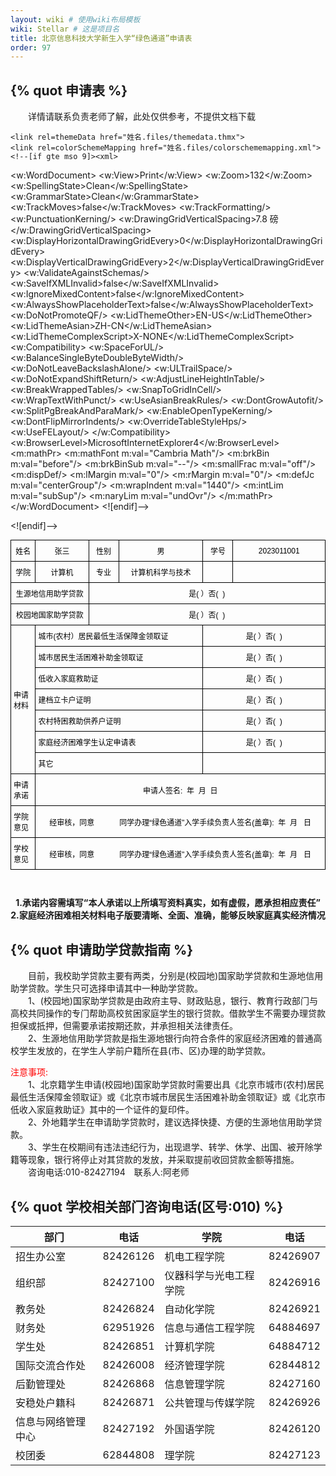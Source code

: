 ```yaml
---
layout: wiki # 使用wiki布局模板
wiki: Stellar # 这是项目名
title: 北京信息科技大学新生入学“绿色通道”申请表
order: 97
---
```


##

## {% quot 申请表 %}

<div class="tag-plugin note">
    <div class="body">
        <p>
&emsp;&emsp;详情请联系负责老师了解，此处仅供参考，不提供文档下载
</p>
    </div>
</div>


<html xmlns:v="urn:schemas-microsoft-com:vml" xmlns:o="urn:schemas-microsoft-com:office:office"
    xmlns:w="urn:schemas-microsoft-com:office:word" xmlns:m="http://schemas.microsoft.com/office/2004/12/omml"
    xmlns="http://www.w3.org/TR/REC-html40">

<head>
    <meta http-equiv=Content-Type content="text/html; charset=gb2312">
    <meta name=ProgId content=Word.Document>
    <meta name=Generator content="Microsoft Word 15">
    <meta name=Originator content="Microsoft Word 15">
    <link rel=File-List href="姓名.files/filelist.xml">

    <link rel=themeData href="姓名.files/themedata.thmx">
    <link rel=colorSchemeMapping href="姓名.files/colorschememapping.xml">
    <!--[if gte mso 9]><xml>
 <w:WordDocument>
  <w:View>Print</w:View>
  <w:Zoom>132</w:Zoom>
  <w:SpellingState>Clean</w:SpellingState>
  <w:GrammarState>Clean</w:GrammarState>
  <w:TrackMoves>false</w:TrackMoves>
  <w:TrackFormatting/>
  <w:PunctuationKerning/>
  <w:DrawingGridVerticalSpacing>7.8 磅</w:DrawingGridVerticalSpacing>
  <w:DisplayHorizontalDrawingGridEvery>0</w:DisplayHorizontalDrawingGridEvery>
  <w:DisplayVerticalDrawingGridEvery>2</w:DisplayVerticalDrawingGridEvery>
  <w:ValidateAgainstSchemas/>
  <w:SaveIfXMLInvalid>false</w:SaveIfXMLInvalid>
  <w:IgnoreMixedContent>false</w:IgnoreMixedContent>
  <w:AlwaysShowPlaceholderText>false</w:AlwaysShowPlaceholderText>
  <w:DoNotPromoteQF/>
  <w:LidThemeOther>EN-US</w:LidThemeOther>
  <w:LidThemeAsian>ZH-CN</w:LidThemeAsian>
  <w:LidThemeComplexScript>X-NONE</w:LidThemeComplexScript>
  <w:Compatibility>
   <w:SpaceForUL/>
   <w:BalanceSingleByteDoubleByteWidth/>
   <w:DoNotLeaveBackslashAlone/>
   <w:ULTrailSpace/>
   <w:DoNotExpandShiftReturn/>
   <w:AdjustLineHeightInTable/>
   <w:BreakWrappedTables/>
   <w:SnapToGridInCell/>
   <w:WrapTextWithPunct/>
   <w:UseAsianBreakRules/>
   <w:DontGrowAutofit/>
   <w:SplitPgBreakAndParaMark/>
   <w:EnableOpenTypeKerning/>
   <w:DontFlipMirrorIndents/>
   <w:OverrideTableStyleHps/>
   <w:UseFELayout/>
  </w:Compatibility>
  <w:BrowserLevel>MicrosoftInternetExplorer4</w:BrowserLevel>
  <m:mathPr>
   <m:mathFont m:val="Cambria Math"/>
   <m:brkBin m:val="before"/>
   <m:brkBinSub m:val="&#45;-"/>
   <m:smallFrac m:val="off"/>
   <m:dispDef/>
   <m:lMargin m:val="0"/>
   <m:rMargin m:val="0"/>
   <m:defJc m:val="centerGroup"/>
   <m:wrapIndent m:val="1440"/>
   <m:intLim m:val="subSup"/>
   <m:naryLim m:val="undOvr"/>
  </m:mathPr></w:WordDocument>
</xml><![endif]-->
    <!--[if gte mso 9]><xml>
 <w:LatentStyles DefLockedState="false" DefUnhideWhenUsed="false"
  DefSemiHidden="false" DefQFormat="false" DefPriority="99"
  LatentStyleCount="376">
  <w:LsdException Locked="false" Priority="0" QFormat="true" Name="Normal"/>
  <w:LsdException Locked="false" Priority="9" QFormat="true" Name="heading 1"/>
  <w:LsdException Locked="false" Priority="9" SemiHidden="true"
   UnhideWhenUsed="true" QFormat="true" Name="heading 2"/>
  <w:LsdException Locked="false" Priority="9" SemiHidden="true"
   UnhideWhenUsed="true" QFormat="true" Name="heading 3"/>
  <w:LsdException Locked="false" Priority="9" SemiHidden="true"
   UnhideWhenUsed="true" QFormat="true" Name="heading 4"/>
  <w:LsdException Locked="false" Priority="9" SemiHidden="true"
   UnhideWhenUsed="true" QFormat="true" Name="heading 5"/>
  <w:LsdException Locked="false" Priority="9" SemiHidden="true"
   UnhideWhenUsed="true" QFormat="true" Name="heading 6"/>
  <w:LsdException Locked="false" Priority="9" SemiHidden="true"
   UnhideWhenUsed="true" QFormat="true" Name="heading 7"/>
  <w:LsdException Locked="false" Priority="9" SemiHidden="true"
   UnhideWhenUsed="true" QFormat="true" Name="heading 8"/>
  <w:LsdException Locked="false" Priority="9" SemiHidden="true"
   UnhideWhenUsed="true" QFormat="true" Name="heading 9"/>
  <w:LsdException Locked="false" SemiHidden="true" UnhideWhenUsed="true"
   Name="index 1"/>
  <w:LsdException Locked="false" SemiHidden="true" UnhideWhenUsed="true"
   Name="index 2"/>
  <w:LsdException Locked="false" SemiHidden="true" UnhideWhenUsed="true"
   Name="index 3"/>
  <w:LsdException Locked="false" SemiHidden="true" UnhideWhenUsed="true"
   Name="index 4"/>
  <w:LsdException Locked="false" SemiHidden="true" UnhideWhenUsed="true"
   Name="index 5"/>
  <w:LsdException Locked="false" SemiHidden="true" UnhideWhenUsed="true"
   Name="index 6"/>
  <w:LsdException Locked="false" SemiHidden="true" UnhideWhenUsed="true"
   Name="index 7"/>
  <w:LsdException Locked="false" SemiHidden="true" UnhideWhenUsed="true"
   Name="index 8"/>
  <w:LsdException Locked="false" SemiHidden="true" UnhideWhenUsed="true"
   Name="index 9"/>
  <w:LsdException Locked="false" Priority="39" SemiHidden="true"
   UnhideWhenUsed="true" Name="toc 1"/>
  <w:LsdException Locked="false" Priority="39" SemiHidden="true"
   UnhideWhenUsed="true" Name="toc 2"/>
  <w:LsdException Locked="false" Priority="39" SemiHidden="true"
   UnhideWhenUsed="true" Name="toc 3"/>
  <w:LsdException Locked="false" Priority="39" SemiHidden="true"
   UnhideWhenUsed="true" Name="toc 4"/>
  <w:LsdException Locked="false" Priority="39" SemiHidden="true"
   UnhideWhenUsed="true" Name="toc 5"/>
  <w:LsdException Locked="false" Priority="39" SemiHidden="true"
   UnhideWhenUsed="true" Name="toc 6"/>
  <w:LsdException Locked="false" Priority="39" SemiHidden="true"
   UnhideWhenUsed="true" Name="toc 7"/>
  <w:LsdException Locked="false" Priority="39" SemiHidden="true"
   UnhideWhenUsed="true" Name="toc 8"/>
  <w:LsdException Locked="false" Priority="39" SemiHidden="true"
   UnhideWhenUsed="true" Name="toc 9"/>
  <w:LsdException Locked="false" SemiHidden="true" UnhideWhenUsed="true"
   Name="Normal Indent"/>
  <w:LsdException Locked="false" SemiHidden="true" UnhideWhenUsed="true"
   Name="footnote text"/>
  <w:LsdException Locked="false" SemiHidden="true" UnhideWhenUsed="true"
   Name="annotation text"/>
  <w:LsdException Locked="false" SemiHidden="true" UnhideWhenUsed="true"
   Name="header"/>
  <w:LsdException Locked="false" SemiHidden="true" UnhideWhenUsed="true"
   Name="footer"/>
  <w:LsdException Locked="false" SemiHidden="true" UnhideWhenUsed="true"
   Name="index heading"/>
  <w:LsdException Locked="false" Priority="35" SemiHidden="true"
   UnhideWhenUsed="true" QFormat="true" Name="caption"/>
  <w:LsdException Locked="false" SemiHidden="true" UnhideWhenUsed="true"
   Name="table of figures"/>
  <w:LsdException Locked="false" SemiHidden="true" UnhideWhenUsed="true"
   Name="envelope address"/>
  <w:LsdException Locked="false" SemiHidden="true" UnhideWhenUsed="true"
   Name="envelope return"/>
  <w:LsdException Locked="false" SemiHidden="true" UnhideWhenUsed="true"
   Name="footnote reference"/>
  <w:LsdException Locked="false" SemiHidden="true" UnhideWhenUsed="true"
   Name="annotation reference"/>
  <w:LsdException Locked="false" SemiHidden="true" UnhideWhenUsed="true"
   Name="line number"/>
  <w:LsdException Locked="false" SemiHidden="true" UnhideWhenUsed="true"
   Name="page number"/>
  <w:LsdException Locked="false" SemiHidden="true" UnhideWhenUsed="true"
   Name="endnote reference"/>
  <w:LsdException Locked="false" SemiHidden="true" UnhideWhenUsed="true"
   Name="endnote text"/>
  <w:LsdException Locked="false" SemiHidden="true" UnhideWhenUsed="true"
   Name="table of authorities"/>
  <w:LsdException Locked="false" SemiHidden="true" UnhideWhenUsed="true"
   Name="macro"/>
  <w:LsdException Locked="false" SemiHidden="true" UnhideWhenUsed="true"
   Name="toa heading"/>
  <w:LsdException Locked="false" SemiHidden="true" UnhideWhenUsed="true"
   Name="List"/>
  <w:LsdException Locked="false" SemiHidden="true" UnhideWhenUsed="true"
   Name="List Bullet"/>
  <w:LsdException Locked="false" SemiHidden="true" UnhideWhenUsed="true"
   Name="List Number"/>
  <w:LsdException Locked="false" SemiHidden="true" UnhideWhenUsed="true"
   Name="List 2"/>
  <w:LsdException Locked="false" SemiHidden="true" UnhideWhenUsed="true"
   Name="List 3"/>
  <w:LsdException Locked="false" SemiHidden="true" UnhideWhenUsed="true"
   Name="List 4"/>
  <w:LsdException Locked="false" SemiHidden="true" UnhideWhenUsed="true"
   Name="List 5"/>
  <w:LsdException Locked="false" SemiHidden="true" UnhideWhenUsed="true"
   Name="List Bullet 2"/>
  <w:LsdException Locked="false" SemiHidden="true" UnhideWhenUsed="true"
   Name="List Bullet 3"/>
  <w:LsdException Locked="false" SemiHidden="true" UnhideWhenUsed="true"
   Name="List Bullet 4"/>
  <w:LsdException Locked="false" SemiHidden="true" UnhideWhenUsed="true"
   Name="List Bullet 5"/>
  <w:LsdException Locked="false" SemiHidden="true" UnhideWhenUsed="true"
   Name="List Number 2"/>
  <w:LsdException Locked="false" SemiHidden="true" UnhideWhenUsed="true"
   Name="List Number 3"/>
  <w:LsdException Locked="false" SemiHidden="true" UnhideWhenUsed="true"
   Name="List Number 4"/>
  <w:LsdException Locked="false" SemiHidden="true" UnhideWhenUsed="true"
   Name="List Number 5"/>
  <w:LsdException Locked="false" Priority="10" QFormat="true" Name="Title"/>
  <w:LsdException Locked="false" SemiHidden="true" UnhideWhenUsed="true"
   Name="Closing"/>
  <w:LsdException Locked="false" SemiHidden="true" UnhideWhenUsed="true"
   Name="Signature"/>
  <w:LsdException Locked="false" Priority="1" SemiHidden="true"
   UnhideWhenUsed="true" Name="Default Paragraph Font"/>
  <w:LsdException Locked="false" SemiHidden="true" UnhideWhenUsed="true"
   Name="Body Text"/>
  <w:LsdException Locked="false" SemiHidden="true" UnhideWhenUsed="true"
   Name="Body Text Indent"/>
  <w:LsdException Locked="false" SemiHidden="true" UnhideWhenUsed="true"
   Name="List Continue"/>
  <w:LsdException Locked="false" SemiHidden="true" UnhideWhenUsed="true"
   Name="List Continue 2"/>
  <w:LsdException Locked="false" SemiHidden="true" UnhideWhenUsed="true"
   Name="List Continue 3"/>
  <w:LsdException Locked="false" SemiHidden="true" UnhideWhenUsed="true"
   Name="List Continue 4"/>
  <w:LsdException Locked="false" SemiHidden="true" UnhideWhenUsed="true"
   Name="List Continue 5"/>
  <w:LsdException Locked="false" SemiHidden="true" UnhideWhenUsed="true"
   Name="Message Header"/>
  <w:LsdException Locked="false" Priority="11" QFormat="true" Name="Subtitle"/>
  <w:LsdException Locked="false" SemiHidden="true" UnhideWhenUsed="true"
   Name="Salutation"/>
  <w:LsdException Locked="false" SemiHidden="true" UnhideWhenUsed="true"
   Name="Date"/>
  <w:LsdException Locked="false" SemiHidden="true" UnhideWhenUsed="true"
   Name="Body Text First Indent"/>
  <w:LsdException Locked="false" SemiHidden="true" UnhideWhenUsed="true"
   Name="Body Text First Indent 2"/>
  <w:LsdException Locked="false" SemiHidden="true" UnhideWhenUsed="true"
   Name="Note Heading"/>
  <w:LsdException Locked="false" SemiHidden="true" UnhideWhenUsed="true"
   Name="Body Text 2"/>
  <w:LsdException Locked="false" SemiHidden="true" UnhideWhenUsed="true"
   Name="Body Text 3"/>
  <w:LsdException Locked="false" SemiHidden="true" UnhideWhenUsed="true"
   Name="Body Text Indent 2"/>
  <w:LsdException Locked="false" SemiHidden="true" UnhideWhenUsed="true"
   Name="Body Text Indent 3"/>
  <w:LsdException Locked="false" SemiHidden="true" UnhideWhenUsed="true"
   Name="Block Text"/>
  <w:LsdException Locked="false" SemiHidden="true" UnhideWhenUsed="true"
   Name="Hyperlink"/>
  <w:LsdException Locked="false" SemiHidden="true" UnhideWhenUsed="true"
   Name="FollowedHyperlink"/>
  <w:LsdException Locked="false" Priority="22" QFormat="true" Name="Strong"/>
  <w:LsdException Locked="false" Priority="20" QFormat="true" Name="Emphasis"/>
  <w:LsdException Locked="false" SemiHidden="true" UnhideWhenUsed="true"
   Name="Document Map"/>
  <w:LsdException Locked="false" SemiHidden="true" UnhideWhenUsed="true"
   Name="Plain Text"/>
  <w:LsdException Locked="false" SemiHidden="true" UnhideWhenUsed="true"
   Name="E-mail Signature"/>
  <w:LsdException Locked="false" SemiHidden="true" UnhideWhenUsed="true"
   Name="HTML Top of Form"/>
  <w:LsdException Locked="false" SemiHidden="true" UnhideWhenUsed="true"
   Name="HTML Bottom of Form"/>
  <w:LsdException Locked="false" SemiHidden="true" UnhideWhenUsed="true"
   Name="Normal (Web)"/>
  <w:LsdException Locked="false" SemiHidden="true" UnhideWhenUsed="true"
   Name="HTML Acronym"/>
  <w:LsdException Locked="false" SemiHidden="true" UnhideWhenUsed="true"
   Name="HTML Address"/>
  <w:LsdException Locked="false" SemiHidden="true" UnhideWhenUsed="true"
   Name="HTML Cite"/>
  <w:LsdException Locked="false" SemiHidden="true" UnhideWhenUsed="true"
   Name="HTML Code"/>
  <w:LsdException Locked="false" SemiHidden="true" UnhideWhenUsed="true"
   Name="HTML Definition"/>
  <w:LsdException Locked="false" SemiHidden="true" UnhideWhenUsed="true"
   Name="HTML Keyboard"/>
  <w:LsdException Locked="false" SemiHidden="true" UnhideWhenUsed="true"
   Name="HTML Preformatted"/>
  <w:LsdException Locked="false" SemiHidden="true" UnhideWhenUsed="true"
   Name="HTML Sample"/>
  <w:LsdException Locked="false" SemiHidden="true" UnhideWhenUsed="true"
   Name="HTML Typewriter"/>
  <w:LsdException Locked="false" SemiHidden="true" UnhideWhenUsed="true"
   Name="HTML Variable"/>
  <w:LsdException Locked="false" SemiHidden="true" UnhideWhenUsed="true"
   Name="Normal Table"/>
  <w:LsdException Locked="false" SemiHidden="true" UnhideWhenUsed="true"
   Name="annotation subject"/>
  <w:LsdException Locked="false" SemiHidden="true" UnhideWhenUsed="true"
   Name="No List"/>
  <w:LsdException Locked="false" SemiHidden="true" UnhideWhenUsed="true"
   Name="Outline List 1"/>
  <w:LsdException Locked="false" SemiHidden="true" UnhideWhenUsed="true"
   Name="Outline List 2"/>
  <w:LsdException Locked="false" SemiHidden="true" UnhideWhenUsed="true"
   Name="Outline List 3"/>
  <w:LsdException Locked="false" SemiHidden="true" UnhideWhenUsed="true"
   Name="Table Simple 1"/>
  <w:LsdException Locked="false" SemiHidden="true" UnhideWhenUsed="true"
   Name="Table Simple 2"/>
  <w:LsdException Locked="false" SemiHidden="true" UnhideWhenUsed="true"
   Name="Table Simple 3"/>
  <w:LsdException Locked="false" SemiHidden="true" UnhideWhenUsed="true"
   Name="Table Classic 1"/>
  <w:LsdException Locked="false" SemiHidden="true" UnhideWhenUsed="true"
   Name="Table Classic 2"/>
  <w:LsdException Locked="false" SemiHidden="true" UnhideWhenUsed="true"
   Name="Table Classic 3"/>
  <w:LsdException Locked="false" SemiHidden="true" UnhideWhenUsed="true"
   Name="Table Classic 4"/>
  <w:LsdException Locked="false" SemiHidden="true" UnhideWhenUsed="true"
   Name="Table Colorful 1"/>
  <w:LsdException Locked="false" SemiHidden="true" UnhideWhenUsed="true"
   Name="Table Colorful 2"/>
  <w:LsdException Locked="false" SemiHidden="true" UnhideWhenUsed="true"
   Name="Table Colorful 3"/>
  <w:LsdException Locked="false" SemiHidden="true" UnhideWhenUsed="true"
   Name="Table Columns 1"/>
  <w:LsdException Locked="false" SemiHidden="true" UnhideWhenUsed="true"
   Name="Table Columns 2"/>
  <w:LsdException Locked="false" SemiHidden="true" UnhideWhenUsed="true"
   Name="Table Columns 3"/>
  <w:LsdException Locked="false" SemiHidden="true" UnhideWhenUsed="true"
   Name="Table Columns 4"/>
  <w:LsdException Locked="false" SemiHidden="true" UnhideWhenUsed="true"
   Name="Table Columns 5"/>
  <w:LsdException Locked="false" SemiHidden="true" UnhideWhenUsed="true"
   Name="Table Grid 1"/>
  <w:LsdException Locked="false" SemiHidden="true" UnhideWhenUsed="true"
   Name="Table Grid 2"/>
  <w:LsdException Locked="false" SemiHidden="true" UnhideWhenUsed="true"
   Name="Table Grid 3"/>
  <w:LsdException Locked="false" SemiHidden="true" UnhideWhenUsed="true"
   Name="Table Grid 4"/>
  <w:LsdException Locked="false" SemiHidden="true" UnhideWhenUsed="true"
   Name="Table Grid 5"/>
  <w:LsdException Locked="false" SemiHidden="true" UnhideWhenUsed="true"
   Name="Table Grid 6"/>
  <w:LsdException Locked="false" SemiHidden="true" UnhideWhenUsed="true"
   Name="Table Grid 7"/>
  <w:LsdException Locked="false" SemiHidden="true" UnhideWhenUsed="true"
   Name="Table Grid 8"/>
  <w:LsdException Locked="false" SemiHidden="true" UnhideWhenUsed="true"
   Name="Table List 1"/>
  <w:LsdException Locked="false" SemiHidden="true" UnhideWhenUsed="true"
   Name="Table List 2"/>
  <w:LsdException Locked="false" SemiHidden="true" UnhideWhenUsed="true"
   Name="Table List 3"/>
  <w:LsdException Locked="false" SemiHidden="true" UnhideWhenUsed="true"
   Name="Table List 4"/>
  <w:LsdException Locked="false" SemiHidden="true" UnhideWhenUsed="true"
   Name="Table List 5"/>
  <w:LsdException Locked="false" SemiHidden="true" UnhideWhenUsed="true"
   Name="Table List 6"/>
  <w:LsdException Locked="false" SemiHidden="true" UnhideWhenUsed="true"
   Name="Table List 7"/>
  <w:LsdException Locked="false" SemiHidden="true" UnhideWhenUsed="true"
   Name="Table List 8"/>
  <w:LsdException Locked="false" SemiHidden="true" UnhideWhenUsed="true"
   Name="Table 3D effects 1"/>
  <w:LsdException Locked="false" SemiHidden="true" UnhideWhenUsed="true"
   Name="Table 3D effects 2"/>
  <w:LsdException Locked="false" SemiHidden="true" UnhideWhenUsed="true"
   Name="Table 3D effects 3"/>
  <w:LsdException Locked="false" SemiHidden="true" UnhideWhenUsed="true"
   Name="Table Contemporary"/>
  <w:LsdException Locked="false" SemiHidden="true" UnhideWhenUsed="true"
   Name="Table Elegant"/>
  <w:LsdException Locked="false" SemiHidden="true" UnhideWhenUsed="true"
   Name="Table Professional"/>
  <w:LsdException Locked="false" SemiHidden="true" UnhideWhenUsed="true"
   Name="Table Subtle 1"/>
  <w:LsdException Locked="false" SemiHidden="true" UnhideWhenUsed="true"
   Name="Table Subtle 2"/>
  <w:LsdException Locked="false" SemiHidden="true" UnhideWhenUsed="true"
   Name="Table Web 1"/>
  <w:LsdException Locked="false" SemiHidden="true" UnhideWhenUsed="true"
   Name="Table Web 2"/>
  <w:LsdException Locked="false" SemiHidden="true" UnhideWhenUsed="true"
   Name="Table Web 3"/>
  <w:LsdException Locked="false" SemiHidden="true" UnhideWhenUsed="true"
   Name="Balloon Text"/>
  <w:LsdException Locked="false" Priority="59" QFormat="true" Name="Table Grid"/>
  <w:LsdException Locked="false" SemiHidden="true" UnhideWhenUsed="true"
   Name="Table Theme"/>
  <w:LsdException Locked="false" SemiHidden="true" Name="Placeholder Text"/>
  <w:LsdException Locked="false" Priority="1" QFormat="true" Name="No Spacing"/>
  <w:LsdException Locked="false" Priority="60" Name="Light Shading"/>
  <w:LsdException Locked="false" Priority="61" Name="Light List"/>
  <w:LsdException Locked="false" Priority="62" Name="Light Grid"/>
  <w:LsdException Locked="false" Priority="63" Name="Medium Shading 1"/>
  <w:LsdException Locked="false" Priority="64" Name="Medium Shading 2"/>
  <w:LsdException Locked="false" Priority="65" Name="Medium List 1"/>
  <w:LsdException Locked="false" Priority="66" Name="Medium List 2"/>
  <w:LsdException Locked="false" Priority="67" Name="Medium Grid 1"/>
  <w:LsdException Locked="false" Priority="68" Name="Medium Grid 2"/>
  <w:LsdException Locked="false" Priority="69" Name="Medium Grid 3"/>
  <w:LsdException Locked="false" Priority="70" Name="Dark List"/>
  <w:LsdException Locked="false" Priority="71" Name="Colorful Shading"/>
  <w:LsdException Locked="false" Priority="72" Name="Colorful List"/>
  <w:LsdException Locked="false" Priority="73" Name="Colorful Grid"/>
  <w:LsdException Locked="false" Priority="60" Name="Light Shading Accent 1"/>
  <w:LsdException Locked="false" Priority="61" Name="Light List Accent 1"/>
  <w:LsdException Locked="false" Priority="62" Name="Light Grid Accent 1"/>
  <w:LsdException Locked="false" Priority="63" Name="Medium Shading 1 Accent 1"/>
  <w:LsdException Locked="false" Priority="64" Name="Medium Shading 2 Accent 1"/>
  <w:LsdException Locked="false" Priority="65" Name="Medium List 1 Accent 1"/>
  <w:LsdException Locked="false" SemiHidden="true" Name="Revision"/>
  <w:LsdException Locked="false" Priority="34" QFormat="true"
   Name="List Paragraph"/>
  <w:LsdException Locked="false" Priority="29" QFormat="true" Name="Quote"/>
  <w:LsdException Locked="false" Priority="30" QFormat="true"
   Name="Intense Quote"/>
  <w:LsdException Locked="false" Priority="66" Name="Medium List 2 Accent 1"/>
  <w:LsdException Locked="false" Priority="67" Name="Medium Grid 1 Accent 1"/>
  <w:LsdException Locked="false" Priority="68" Name="Medium Grid 2 Accent 1"/>
  <w:LsdException Locked="false" Priority="69" Name="Medium Grid 3 Accent 1"/>
  <w:LsdException Locked="false" Priority="70" Name="Dark List Accent 1"/>
  <w:LsdException Locked="false" Priority="71" Name="Colorful Shading Accent 1"/>
  <w:LsdException Locked="false" Priority="72" Name="Colorful List Accent 1"/>
  <w:LsdException Locked="false" Priority="73" Name="Colorful Grid Accent 1"/>
  <w:LsdException Locked="false" Priority="60" Name="Light Shading Accent 2"/>
  <w:LsdException Locked="false" Priority="61" Name="Light List Accent 2"/>
  <w:LsdException Locked="false" Priority="62" Name="Light Grid Accent 2"/>
  <w:LsdException Locked="false" Priority="63" Name="Medium Shading 1 Accent 2"/>
  <w:LsdException Locked="false" Priority="64" Name="Medium Shading 2 Accent 2"/>
  <w:LsdException Locked="false" Priority="65" Name="Medium List 1 Accent 2"/>
  <w:LsdException Locked="false" Priority="66" Name="Medium List 2 Accent 2"/>
  <w:LsdException Locked="false" Priority="67" Name="Medium Grid 1 Accent 2"/>
  <w:LsdException Locked="false" Priority="68" Name="Medium Grid 2 Accent 2"/>
  <w:LsdException Locked="false" Priority="69" Name="Medium Grid 3 Accent 2"/>
  <w:LsdException Locked="false" Priority="70" Name="Dark List Accent 2"/>
  <w:LsdException Locked="false" Priority="71" Name="Colorful Shading Accent 2"/>
  <w:LsdException Locked="false" Priority="72" Name="Colorful List Accent 2"/>
  <w:LsdException Locked="false" Priority="73" Name="Colorful Grid Accent 2"/>
  <w:LsdException Locked="false" Priority="60" Name="Light Shading Accent 3"/>
  <w:LsdException Locked="false" Priority="61" Name="Light List Accent 3"/>
  <w:LsdException Locked="false" Priority="62" Name="Light Grid Accent 3"/>
  <w:LsdException Locked="false" Priority="63" Name="Medium Shading 1 Accent 3"/>
  <w:LsdException Locked="false" Priority="64" Name="Medium Shading 2 Accent 3"/>
  <w:LsdException Locked="false" Priority="65" Name="Medium List 1 Accent 3"/>
  <w:LsdException Locked="false" Priority="66" Name="Medium List 2 Accent 3"/>
  <w:LsdException Locked="false" Priority="67" Name="Medium Grid 1 Accent 3"/>
  <w:LsdException Locked="false" Priority="68" Name="Medium Grid 2 Accent 3"/>
  <w:LsdException Locked="false" Priority="69" Name="Medium Grid 3 Accent 3"/>
  <w:LsdException Locked="false" Priority="70" Name="Dark List Accent 3"/>
  <w:LsdException Locked="false" Priority="71" Name="Colorful Shading Accent 3"/>
  <w:LsdException Locked="false" Priority="72" Name="Colorful List Accent 3"/>
  <w:LsdException Locked="false" Priority="73" Name="Colorful Grid Accent 3"/>
  <w:LsdException Locked="false" Priority="60" Name="Light Shading Accent 4"/>
  <w:LsdException Locked="false" Priority="61" Name="Light List Accent 4"/>
  <w:LsdException Locked="false" Priority="62" Name="Light Grid Accent 4"/>
  <w:LsdException Locked="false" Priority="63" Name="Medium Shading 1 Accent 4"/>
  <w:LsdException Locked="false" Priority="64" Name="Medium Shading 2 Accent 4"/>
  <w:LsdException Locked="false" Priority="65" Name="Medium List 1 Accent 4"/>
  <w:LsdException Locked="false" Priority="66" Name="Medium List 2 Accent 4"/>
  <w:LsdException Locked="false" Priority="67" Name="Medium Grid 1 Accent 4"/>
  <w:LsdException Locked="false" Priority="68" Name="Medium Grid 2 Accent 4"/>
  <w:LsdException Locked="false" Priority="69" Name="Medium Grid 3 Accent 4"/>
  <w:LsdException Locked="false" Priority="70" Name="Dark List Accent 4"/>
  <w:LsdException Locked="false" Priority="71" Name="Colorful Shading Accent 4"/>
  <w:LsdException Locked="false" Priority="72" Name="Colorful List Accent 4"/>
  <w:LsdException Locked="false" Priority="73" Name="Colorful Grid Accent 4"/>
  <w:LsdException Locked="false" Priority="60" Name="Light Shading Accent 5"/>
  <w:LsdException Locked="false" Priority="61" Name="Light List Accent 5"/>
  <w:LsdException Locked="false" Priority="62" Name="Light Grid Accent 5"/>
  <w:LsdException Locked="false" Priority="63" Name="Medium Shading 1 Accent 5"/>
  <w:LsdException Locked="false" Priority="64" Name="Medium Shading 2 Accent 5"/>
  <w:LsdException Locked="false" Priority="65" Name="Medium List 1 Accent 5"/>
  <w:LsdException Locked="false" Priority="66" Name="Medium List 2 Accent 5"/>
  <w:LsdException Locked="false" Priority="67" Name="Medium Grid 1 Accent 5"/>
  <w:LsdException Locked="false" Priority="68" Name="Medium Grid 2 Accent 5"/>
  <w:LsdException Locked="false" Priority="69" Name="Medium Grid 3 Accent 5"/>
  <w:LsdException Locked="false" Priority="70" Name="Dark List Accent 5"/>
  <w:LsdException Locked="false" Priority="71" Name="Colorful Shading Accent 5"/>
  <w:LsdException Locked="false" Priority="72" Name="Colorful List Accent 5"/>
  <w:LsdException Locked="false" Priority="73" Name="Colorful Grid Accent 5"/>
  <w:LsdException Locked="false" Priority="60" Name="Light Shading Accent 6"/>
  <w:LsdException Locked="false" Priority="61" Name="Light List Accent 6"/>
  <w:LsdException Locked="false" Priority="62" Name="Light Grid Accent 6"/>
  <w:LsdException Locked="false" Priority="63" Name="Medium Shading 1 Accent 6"/>
  <w:LsdException Locked="false" Priority="64" Name="Medium Shading 2 Accent 6"/>
  <w:LsdException Locked="false" Priority="65" Name="Medium List 1 Accent 6"/>
  <w:LsdException Locked="false" Priority="66" Name="Medium List 2 Accent 6"/>
  <w:LsdException Locked="false" Priority="67" Name="Medium Grid 1 Accent 6"/>
  <w:LsdException Locked="false" Priority="68" Name="Medium Grid 2 Accent 6"/>
  <w:LsdException Locked="false" Priority="69" Name="Medium Grid 3 Accent 6"/>
  <w:LsdException Locked="false" Priority="70" Name="Dark List Accent 6"/>
  <w:LsdException Locked="false" Priority="71" Name="Colorful Shading Accent 6"/>
  <w:LsdException Locked="false" Priority="72" Name="Colorful List Accent 6"/>
  <w:LsdException Locked="false" Priority="73" Name="Colorful Grid Accent 6"/>
  <w:LsdException Locked="false" Priority="19" QFormat="true"
   Name="Subtle Emphasis"/>
  <w:LsdException Locked="false" Priority="21" QFormat="true"
   Name="Intense Emphasis"/>
  <w:LsdException Locked="false" Priority="31" QFormat="true"
   Name="Subtle Reference"/>
  <w:LsdException Locked="false" Priority="32" QFormat="true"
   Name="Intense Reference"/>
  <w:LsdException Locked="false" Priority="33" QFormat="true" Name="Book Title"/>
  <w:LsdException Locked="false" Priority="37" SemiHidden="true"
   UnhideWhenUsed="true" Name="Bibliography"/>
  <w:LsdException Locked="false" Priority="39" SemiHidden="true"
   UnhideWhenUsed="true" QFormat="true" Name="TOC Heading"/>
  <w:LsdException Locked="false" Priority="41" Name="Plain Table 1"/>
  <w:LsdException Locked="false" Priority="42" Name="Plain Table 2"/>
  <w:LsdException Locked="false" Priority="43" Name="Plain Table 3"/>
  <w:LsdException Locked="false" Priority="44" Name="Plain Table 4"/>
  <w:LsdException Locked="false" Priority="45" Name="Plain Table 5"/>
  <w:LsdException Locked="false" Priority="40" Name="Grid Table Light"/>
  <w:LsdException Locked="false" Priority="46" Name="Grid Table 1 Light"/>
  <w:LsdException Locked="false" Priority="47" Name="Grid Table 2"/>
  <w:LsdException Locked="false" Priority="48" Name="Grid Table 3"/>
  <w:LsdException Locked="false" Priority="49" Name="Grid Table 4"/>
  <w:LsdException Locked="false" Priority="50" Name="Grid Table 5 Dark"/>
  <w:LsdException Locked="false" Priority="51" Name="Grid Table 6 Colorful"/>
  <w:LsdException Locked="false" Priority="52" Name="Grid Table 7 Colorful"/>
  <w:LsdException Locked="false" Priority="46"
   Name="Grid Table 1 Light Accent 1"/>
  <w:LsdException Locked="false" Priority="47" Name="Grid Table 2 Accent 1"/>
  <w:LsdException Locked="false" Priority="48" Name="Grid Table 3 Accent 1"/>
  <w:LsdException Locked="false" Priority="49" Name="Grid Table 4 Accent 1"/>
  <w:LsdException Locked="false" Priority="50" Name="Grid Table 5 Dark Accent 1"/>
  <w:LsdException Locked="false" Priority="51"
   Name="Grid Table 6 Colorful Accent 1"/>
  <w:LsdException Locked="false" Priority="52"
   Name="Grid Table 7 Colorful Accent 1"/>
  <w:LsdException Locked="false" Priority="46"
   Name="Grid Table 1 Light Accent 2"/>
  <w:LsdException Locked="false" Priority="47" Name="Grid Table 2 Accent 2"/>
  <w:LsdException Locked="false" Priority="48" Name="Grid Table 3 Accent 2"/>
  <w:LsdException Locked="false" Priority="49" Name="Grid Table 4 Accent 2"/>
  <w:LsdException Locked="false" Priority="50" Name="Grid Table 5 Dark Accent 2"/>
  <w:LsdException Locked="false" Priority="51"
   Name="Grid Table 6 Colorful Accent 2"/>
  <w:LsdException Locked="false" Priority="52"
   Name="Grid Table 7 Colorful Accent 2"/>
  <w:LsdException Locked="false" Priority="46"
   Name="Grid Table 1 Light Accent 3"/>
  <w:LsdException Locked="false" Priority="47" Name="Grid Table 2 Accent 3"/>
  <w:LsdException Locked="false" Priority="48" Name="Grid Table 3 Accent 3"/>
  <w:LsdException Locked="false" Priority="49" Name="Grid Table 4 Accent 3"/>
  <w:LsdException Locked="false" Priority="50" Name="Grid Table 5 Dark Accent 3"/>
  <w:LsdException Locked="false" Priority="51"
   Name="Grid Table 6 Colorful Accent 3"/>
  <w:LsdException Locked="false" Priority="52"
   Name="Grid Table 7 Colorful Accent 3"/>
  <w:LsdException Locked="false" Priority="46"
   Name="Grid Table 1 Light Accent 4"/>
  <w:LsdException Locked="false" Priority="47" Name="Grid Table 2 Accent 4"/>
  <w:LsdException Locked="false" Priority="48" Name="Grid Table 3 Accent 4"/>
  <w:LsdException Locked="false" Priority="49" Name="Grid Table 4 Accent 4"/>
  <w:LsdException Locked="false" Priority="50" Name="Grid Table 5 Dark Accent 4"/>
  <w:LsdException Locked="false" Priority="51"
   Name="Grid Table 6 Colorful Accent 4"/>
  <w:LsdException Locked="false" Priority="52"
   Name="Grid Table 7 Colorful Accent 4"/>
  <w:LsdException Locked="false" Priority="46"
   Name="Grid Table 1 Light Accent 5"/>
  <w:LsdException Locked="false" Priority="47" Name="Grid Table 2 Accent 5"/>
  <w:LsdException Locked="false" Priority="48" Name="Grid Table 3 Accent 5"/>
  <w:LsdException Locked="false" Priority="49" Name="Grid Table 4 Accent 5"/>
  <w:LsdException Locked="false" Priority="50" Name="Grid Table 5 Dark Accent 5"/>
  <w:LsdException Locked="false" Priority="51"
   Name="Grid Table 6 Colorful Accent 5"/>
  <w:LsdException Locked="false" Priority="52"
   Name="Grid Table 7 Colorful Accent 5"/>
  <w:LsdException Locked="false" Priority="46"
   Name="Grid Table 1 Light Accent 6"/>
  <w:LsdException Locked="false" Priority="47" Name="Grid Table 2 Accent 6"/>
  <w:LsdException Locked="false" Priority="48" Name="Grid Table 3 Accent 6"/>
  <w:LsdException Locked="false" Priority="49" Name="Grid Table 4 Accent 6"/>
  <w:LsdException Locked="false" Priority="50" Name="Grid Table 5 Dark Accent 6"/>
  <w:LsdException Locked="false" Priority="51"
   Name="Grid Table 6 Colorful Accent 6"/>
  <w:LsdException Locked="false" Priority="52"
   Name="Grid Table 7 Colorful Accent 6"/>
  <w:LsdException Locked="false" Priority="46" Name="List Table 1 Light"/>
  <w:LsdException Locked="false" Priority="47" Name="List Table 2"/>
  <w:LsdException Locked="false" Priority="48" Name="List Table 3"/>
  <w:LsdException Locked="false" Priority="49" Name="List Table 4"/>
  <w:LsdException Locked="false" Priority="50" Name="List Table 5 Dark"/>
  <w:LsdException Locked="false" Priority="51" Name="List Table 6 Colorful"/>
  <w:LsdException Locked="false" Priority="52" Name="List Table 7 Colorful"/>
  <w:LsdException Locked="false" Priority="46"
   Name="List Table 1 Light Accent 1"/>
  <w:LsdException Locked="false" Priority="47" Name="List Table 2 Accent 1"/>
  <w:LsdException Locked="false" Priority="48" Name="List Table 3 Accent 1"/>
  <w:LsdException Locked="false" Priority="49" Name="List Table 4 Accent 1"/>
  <w:LsdException Locked="false" Priority="50" Name="List Table 5 Dark Accent 1"/>
  <w:LsdException Locked="false" Priority="51"
   Name="List Table 6 Colorful Accent 1"/>
  <w:LsdException Locked="false" Priority="52"
   Name="List Table 7 Colorful Accent 1"/>
  <w:LsdException Locked="false" Priority="46"
   Name="List Table 1 Light Accent 2"/>
  <w:LsdException Locked="false" Priority="47" Name="List Table 2 Accent 2"/>
  <w:LsdException Locked="false" Priority="48" Name="List Table 3 Accent 2"/>
  <w:LsdException Locked="false" Priority="49" Name="List Table 4 Accent 2"/>
  <w:LsdException Locked="false" Priority="50" Name="List Table 5 Dark Accent 2"/>
  <w:LsdException Locked="false" Priority="51"
   Name="List Table 6 Colorful Accent 2"/>
  <w:LsdException Locked="false" Priority="52"
   Name="List Table 7 Colorful Accent 2"/>
  <w:LsdException Locked="false" Priority="46"
   Name="List Table 1 Light Accent 3"/>
  <w:LsdException Locked="false" Priority="47" Name="List Table 2 Accent 3"/>
  <w:LsdException Locked="false" Priority="48" Name="List Table 3 Accent 3"/>
  <w:LsdException Locked="false" Priority="49" Name="List Table 4 Accent 3"/>
  <w:LsdException Locked="false" Priority="50" Name="List Table 5 Dark Accent 3"/>
  <w:LsdException Locked="false" Priority="51"
   Name="List Table 6 Colorful Accent 3"/>
  <w:LsdException Locked="false" Priority="52"
   Name="List Table 7 Colorful Accent 3"/>
  <w:LsdException Locked="false" Priority="46"
   Name="List Table 1 Light Accent 4"/>
  <w:LsdException Locked="false" Priority="47" Name="List Table 2 Accent 4"/>
  <w:LsdException Locked="false" Priority="48" Name="List Table 3 Accent 4"/>
  <w:LsdException Locked="false" Priority="49" Name="List Table 4 Accent 4"/>
  <w:LsdException Locked="false" Priority="50" Name="List Table 5 Dark Accent 4"/>
  <w:LsdException Locked="false" Priority="51"
   Name="List Table 6 Colorful Accent 4"/>
  <w:LsdException Locked="false" Priority="52"
   Name="List Table 7 Colorful Accent 4"/>
  <w:LsdException Locked="false" Priority="46"
   Name="List Table 1 Light Accent 5"/>
  <w:LsdException Locked="false" Priority="47" Name="List Table 2 Accent 5"/>
  <w:LsdException Locked="false" Priority="48" Name="List Table 3 Accent 5"/>
  <w:LsdException Locked="false" Priority="49" Name="List Table 4 Accent 5"/>
  <w:LsdException Locked="false" Priority="50" Name="List Table 5 Dark Accent 5"/>
  <w:LsdException Locked="false" Priority="51"
   Name="List Table 6 Colorful Accent 5"/>
  <w:LsdException Locked="false" Priority="52"
   Name="List Table 7 Colorful Accent 5"/>
  <w:LsdException Locked="false" Priority="46"
   Name="List Table 1 Light Accent 6"/>
  <w:LsdException Locked="false" Priority="47" Name="List Table 2 Accent 6"/>
  <w:LsdException Locked="false" Priority="48" Name="List Table 3 Accent 6"/>
  <w:LsdException Locked="false" Priority="49" Name="List Table 4 Accent 6"/>
  <w:LsdException Locked="false" Priority="50" Name="List Table 5 Dark Accent 6"/>
  <w:LsdException Locked="false" Priority="51"
   Name="List Table 6 Colorful Accent 6"/>
  <w:LsdException Locked="false" Priority="52"
   Name="List Table 7 Colorful Accent 6"/>
  <w:LsdException Locked="false" SemiHidden="true" UnhideWhenUsed="true"
   Name="Mention"/>
  <w:LsdException Locked="false" SemiHidden="true" UnhideWhenUsed="true"
   Name="Smart Hyperlink"/>
  <w:LsdException Locked="false" SemiHidden="true" UnhideWhenUsed="true"
   Name="Hashtag"/>
  <w:LsdException Locked="false" SemiHidden="true" UnhideWhenUsed="true"
   Name="Unresolved Mention"/>
  <w:LsdException Locked="false" SemiHidden="true" UnhideWhenUsed="true"
   Name="Smart Link"/>
 </w:LatentStyles>
</xml><![endif]-->
    <style>
        <!--
        /* Font Definitions */
        @font-face {
            font-family: 宋体;
            panose-1: 2 1 6 0 3 1 1 1 1 1;
            mso-font-alt: SimSun;
            mso-font-charset: 134;
            mso-generic-font-family: auto;
            mso-font-pitch: variable;
            mso-font-signature: 3 680460288 22 0 262145 0;
        }

        @font-face {
            font-family: "Cambria Math";
            panose-1: 2 4 5 3 5 4 6 3 2 4;
            mso-font-charset: 0;
            mso-generic-font-family: roman;
            mso-font-pitch: variable;
            mso-font-signature: 3 0 0 0 1 0;
        }

        @font-face {
            font-family: 等线;
            panose-1: 2 1 6 0 3 1 1 1 1 1;
            mso-font-alt: DengXian;
            mso-font-charset: 134;
            mso-generic-font-family: auto;
            mso-font-pitch: variable;
            mso-font-signature: -1610612033 953122042 22 0 262159 0;
        }

        @font-face {
            font-family: 微软雅黑;
            panose-1: 2 11 5 3 2 2 4 2 2 4;
            mso-font-charset: 134;
            mso-generic-font-family: swiss;
            mso-font-pitch: variable;
            mso-font-signature: -2147483001 718224464 22 0 262175 0;
        }

        @font-face {
            font-family: "\@等线";
            panose-1: 2 1 6 0 3 1 1 1 1 1;
            mso-font-charset: 134;
            mso-generic-font-family: auto;
            mso-font-pitch: auto;
            mso-font-signature: 0 0 0 0 0 0;
        }

        @font-face {
            font-family: "\@宋体";
            panose-1: 2 1 6 0 3 1 1 1 1 1;
            mso-font-charset: 134;
            mso-generic-font-family: auto;
            mso-font-pitch: variable;
            mso-font-signature: 3 680460288 22 0 262145 0;
        }

        @font-face {
            font-family: "\@微软雅黑";
            mso-font-charset: 134;
            mso-generic-font-family: swiss;
            mso-font-pitch: variable;
            mso-font-signature: -2147483001 718224464 22 0 262175 0;
        }

        /* Style Definitions */
        p.MsoNormal,
        li.MsoNormal,
        div.MsoNormal {
            mso-style-unhide: no;
            mso-style-qformat: yes;
            mso-style-parent: "";
            margin: 0cm;
            text-align: justify;
            text-justify: inter-ideograph;
            mso-pagination: none;
            font-size: 10.5pt;
            mso-bidi-font-size: 11.0pt;
            font-family: 等线;
            mso-ascii-font-family: 等线;
            mso-ascii-theme-font: minor-latin;
            mso-fareast-font-family: 等线;
            mso-fareast-theme-font: minor-fareast;
            mso-hansi-font-family: 等线;
            mso-hansi-theme-font: minor-latin;
            mso-bidi-font-family: "Times New Roman";
            mso-bidi-theme-font: minor-bidi;
            mso-font-kerning: 1.0pt;
        }

        p.MsoHeader,
        li.MsoHeader,
        div.MsoHeader {
            mso-style-priority: 99;
            mso-style-link: "页眉 字符";
            margin: 0cm;
            text-align: center;
            mso-pagination: none;
            tab-stops: center 207.65pt right 415.3pt;
            layout-grid-mode: char;
            border: none;
            mso-border-bottom-alt: solid windowtext .75pt;
            padding: 0cm;
            mso-padding-alt: 0cm 0cm 1.0pt 0cm;
            font-size: 9.0pt;
            font-family: 等线;
            mso-ascii-font-family: 等线;
            mso-ascii-theme-font: minor-latin;
            mso-fareast-font-family: 等线;
            mso-fareast-theme-font: minor-fareast;
            mso-hansi-font-family: 等线;
            mso-hansi-theme-font: minor-latin;
            mso-bidi-font-family: "Times New Roman";
            mso-bidi-theme-font: minor-bidi;
            mso-font-kerning: 1.0pt;
        }

        p.MsoFooter,
        li.MsoFooter,
        div.MsoFooter {
            mso-style-priority: 99;
            mso-style-link: "页脚 字符";
            margin: 0cm;
            mso-pagination: none;
            tab-stops: center 207.65pt right 415.3pt;
            layout-grid-mode: char;
            font-size: 9.0pt;
            font-family: 等线;
            mso-ascii-font-family: 等线;
            mso-ascii-theme-font: minor-latin;
            mso-fareast-font-family: 等线;
            mso-fareast-theme-font: minor-fareast;
            mso-hansi-font-family: 等线;
            mso-hansi-theme-font: minor-latin;
            mso-bidi-font-family: "Times New Roman";
            mso-bidi-theme-font: minor-bidi;
            mso-font-kerning: 1.0pt;
        }

        p.msonormal0,
        li.msonormal0,
        div.msonormal0 {
            mso-style-name: msonormal;
            mso-style-unhide: no;
            mso-margin-top-alt: auto;
            margin-right: 0cm;
            mso-margin-bottom-alt: auto;
            margin-left: 0cm;
            mso-pagination: widow-orphan;
            font-size: 12.0pt;
            font-family: 宋体;
            mso-bidi-font-family: 宋体;
        }

        span.a {
            mso-style-name: "页眉 字符";
            mso-style-priority: 99;
            mso-style-unhide: no;
            mso-style-locked: yes;
            mso-style-link: 页眉;
            mso-ansi-font-size: 9.0pt;
            mso-bidi-font-size: 9.0pt;
            font-family: 等线;
            mso-ascii-font-family: 等线;
            mso-ascii-theme-font: minor-latin;
            mso-fareast-font-family: 等线;
            mso-fareast-theme-font: minor-fareast;
            mso-hansi-font-family: 等线;
            mso-hansi-theme-font: minor-latin;
            mso-font-kerning: 1.0pt;
        }

        span.a0 {
            mso-style-name: "页脚 字符";
            mso-style-priority: 99;
            mso-style-unhide: no;
            mso-style-locked: yes;
            mso-style-link: 页脚;
            mso-ansi-font-size: 9.0pt;
            mso-bidi-font-size: 9.0pt;
            font-family: 等线;
            mso-ascii-font-family: 等线;
            mso-ascii-theme-font: minor-latin;
            mso-fareast-font-family: 等线;
            mso-fareast-theme-font: minor-fareast;
            mso-hansi-font-family: 等线;
            mso-hansi-theme-font: minor-latin;
            mso-font-kerning: 1.0pt;
        }

        span.GramE {
            mso-style-name: "";
            mso-gram-e: yes;
        }

        .MsoChpDefault {
            mso-style-type: export-only;
            mso-default-props: yes;
            font-size: 10.0pt;
            mso-ansi-font-size: 10.0pt;
            mso-bidi-font-size: 10.0pt;
            font-family: 等线;
            mso-ascii-font-family: 等线;
            mso-fareast-font-family: 等线;
            mso-hansi-font-family: 等线;
            mso-bidi-font-family: "Times New Roman";
            mso-bidi-theme-font: minor-bidi;
            mso-font-kerning: 0pt;
        }

        /* Page Definitions */
        @page {
            mso-page-border-surround-header: no;
            mso-page-border-surround-footer: no;
            mso-footnote-separator: url("姓名.files/header.htm") fs;
            mso-footnote-continuation-separator: url("姓名.files/header.htm") fcs;
            mso-endnote-separator: url("姓名.files/header.htm") es;
            mso-endnote-continuation-separator: url("姓名.files/header.htm") ecs;
        }

        @page WordSection1 {
            size: 595.3pt 841.9pt;
            margin: 72.0pt 90.0pt 72.0pt 90.0pt;
            mso-header-margin: 42.55pt;
            mso-footer-margin: 49.6pt;
            mso-paper-source: 0;
            layout-grid: 15.6pt;
        }

        div.WordSection1 {
            page: WordSection1;
        }
        -->
    </style>
    <!--[if gte mso 10]>
<style>
 /* Style Definitions */
 table.MsoNormalTable
	{mso-style-name:普通表格;
	mso-tstyle-rowband-size:0;
	mso-tstyle-colband-size:0;
	mso-style-noshow:yes;
	mso-style-priority:99;
	mso-style-parent:"";
	mso-padding-alt:0cm 5.4pt 0cm 5.4pt;
	mso-para-margin:0cm;
	mso-pagination:widow-orphan;
	font-size:10.0pt;
	font-family:等线;}
table.MsoTableGrid
	{mso-style-name:网格型;
	mso-tstyle-rowband-size:0;
	mso-tstyle-colband-size:0;
	mso-style-priority:59;
	mso-style-unhide:no;
	mso-style-qformat:yes;
	border:solid windowtext 1.0pt;
	mso-border-alt:solid windowtext .5pt;
	mso-padding-alt:0cm 5.4pt 0cm 5.4pt;
	mso-border-insideh:.5pt solid windowtext;
	mso-border-insidev:.5pt solid windowtext;
	mso-para-margin:0cm;
	mso-pagination:widow-orphan;
	font-size:10.0pt;
	font-family:等线;
	mso-ascii-font-family:等线;
	mso-ascii-theme-font:minor-latin;
	mso-fareast-font-family:等线;
	mso-fareast-theme-font:minor-fareast;
	mso-hansi-font-family:等线;
	mso-hansi-theme-font:minor-latin;}
</style>
<![endif]-->
    <!--[if gte mso 9]><xml>
 <o:shapedefaults v:ext="edit" spidmax="2049"/>
</xml><![endif]-->
    <!--[if gte mso 9]><xml>
 <o:shapelayout v:ext="edit">
  <o:idmap v:ext="edit" data="1"/>
 </o:shapelayout></xml><![endif]-->
</head>

<body lang=ZH-CN style='tab-interval:21.0pt;word-wrap:break-word;text-justify-trim:
punctuation'>
    <div class=WordSection1 style='layout-grid:15.6pt'>
        <div align=center>
            <table class=MsoTableGrid border=1 cellspacing=0 cellpadding=0 style='border-collapse:collapse;border:none;mso-border-alt:solid windowtext .5pt;
 mso-yfti-tbllook:1184;mso-padding-alt:6.0pt 3.0pt 6.0pt 3.0pt'>
                <tr style='mso-yfti-irow:0;mso-yfti-firstrow:yes;height:3.0pt'>
                    <td width=36 style='width:27.0pt;border:solid black 1.0pt;padding:6.0pt 3.0pt 6.0pt 3.0pt;
  height:3.0pt'>
                        <p class=MsoNormal align=center style='text-align:center;layout-grid-mode:
  char'><span style='font-size:9.0pt;font-family:"微软雅黑",sans-serif;color:black;
  mso-font-kerning:0pt'>姓名<span lang=EN-US>
                                    <o:p></o:p>
                                </span></span></p>
                    </td>
                    <td width=96 style='width:71.75pt;border:solid black 1.0pt;border-left:none;
  mso-border-left-alt:solid black 1.0pt;padding:6.0pt 3.0pt 6.0pt 3.0pt;
  height:3.0pt'>
                        <p class=MsoNormal align=center style='text-align:center;layout-grid-mode:
  char'><span style='font-size:9.0pt;font-family:"微软雅黑",sans-serif;color:black;
  mso-font-kerning:0pt'>张三<span lang=EN-US>
                                    <o:p></o:p>
                                </span></span></p>
                    </td>
                    <td width=47 style='width:35.45pt;border:solid black 1.0pt;border-left:none;
  mso-border-left-alt:solid black 1.0pt;padding:6.0pt 3.0pt 6.0pt 3.0pt;
  height:3.0pt'>
                        <p class=MsoNormal align=center style='text-align:center;layout-grid-mode:
  char'><span style='font-size:9.0pt;font-family:"微软雅黑",sans-serif;color:black;
  mso-font-kerning:0pt'>性别<span lang=EN-US>
                                    <o:p></o:p>
                                </span></span></p>
                    </td>
                    <td width=161 style='width:120.45pt;border:solid black 1.0pt;border-left:
  none;mso-border-left-alt:solid black 1.0pt;padding:6.0pt 3.0pt 6.0pt 3.0pt;
  height:3.0pt'>
                        <p class=MsoNormal align=center style='text-align:center;layout-grid-mode:
  char'><span style='font-size:9.0pt;font-family:"微软雅黑",sans-serif;color:black;
  mso-font-kerning:0pt'>男<span lang=EN-US>
                                    <o:p></o:p>
                                </span></span></p>
                    </td>
                    <td width=47 style='width:35.45pt;border:solid black 1.0pt;border-left:none;
  mso-border-left-alt:solid black 1.0pt;padding:6.0pt 3.0pt 6.0pt 3.0pt;
  height:3.0pt'>
                        <p class=MsoNormal align=center style='text-align:center;layout-grid-mode:
  char'><span style='font-size:9.0pt;font-family:"微软雅黑",sans-serif;color:black;
  mso-font-kerning:0pt'>学号<span lang=EN-US>
                                    <o:p></o:p>
                                </span></span></p>
                    </td>
                    <td width=161 style='width:120.5pt;border:solid black 1.0pt;border-left:none;
  mso-border-left-alt:solid black 1.0pt;padding:6.0pt 3.0pt 6.0pt 3.0pt;
  height:3.0pt'>
                        <p class=MsoNormal align=center style='text-align:center;layout-grid-mode:
  char'><span lang=EN-US style='font-size:9.0pt;font-family:"微软雅黑",sans-serif;
  color:black;mso-font-kerning:0pt'>2023011001<o:p></o:p></span></p>
                    </td>
                </tr>
                <tr style='mso-yfti-irow:1;height:3.0pt'>
                    <td width=36 style='width:27.0pt;border:solid black 1.0pt;border-top:none;
  mso-border-top-alt:solid black 1.0pt;padding:6.0pt 3.0pt 6.0pt 3.0pt;
  height:3.0pt'>
                        <p class=MsoNormal align=center style='text-align:center;layout-grid-mode:
  char'><span style='font-size:9.0pt;font-family:"微软雅黑",sans-serif;color:black;
  mso-font-kerning:0pt'>学院<span lang=EN-US>
                                    <o:p></o:p>
                                </span></span></p>
                    </td>
                    <td width=96 style='width:71.75pt;border-top:none;border-left:none;
  border-bottom:solid black 1.0pt;border-right:solid black 1.0pt;mso-border-top-alt:
  solid black 1.0pt;mso-border-left-alt:solid black 1.0pt;padding:6.0pt 3.0pt 6.0pt 3.0pt;
  height:3.0pt'>
                        <p class=MsoNormal align=center style='text-align:center;layout-grid-mode:
  char'><span style='font-size:9.0pt;font-family:"微软雅黑",sans-serif;color:black;
  mso-font-kerning:0pt'>计算机<span lang=EN-US>
                                    <o:p></o:p>
                                </span></span></p>
                    </td>
                    <td width=47 style='width:35.45pt;border-top:none;border-left:none;
  border-bottom:solid black 1.0pt;border-right:solid black 1.0pt;mso-border-top-alt:
  solid black 1.0pt;mso-border-left-alt:solid black 1.0pt;padding:6.0pt 3.0pt 6.0pt 3.0pt;
  height:3.0pt'>
                        <p class=MsoNormal align=center style='text-align:center;layout-grid-mode:
  char'><span style='font-size:9.0pt;font-family:"微软雅黑",sans-serif;color:black;
  mso-font-kerning:0pt'>专业<span lang=EN-US>
                                    <o:p></o:p>
                                </span></span></p>
                    </td>
                    <td width=161 style='width:120.45pt;border-top:none;border-left:none;
  border-bottom:solid black 1.0pt;border-right:solid black 1.0pt;mso-border-top-alt:
  solid black 1.0pt;mso-border-left-alt:solid black 1.0pt;padding:6.0pt 3.0pt 6.0pt 3.0pt;
  height:3.0pt'>
                        <p class=MsoNormal align=center style='text-align:center;layout-grid-mode:
  char'><span style='font-size:9.0pt;font-family:"微软雅黑",sans-serif;color:black;
  mso-font-kerning:0pt'>计算机科学与技术<span lang=EN-US>
                                    <o:p></o:p>
                                </span></span></p>
                    </td>
                    <td width=47 style='width:35.45pt;border-top:none;border-left:none;
  border-bottom:solid black 1.0pt;border-right:solid black 1.0pt;mso-border-top-alt:
  solid black 1.0pt;mso-border-left-alt:solid black 1.0pt;padding:6.0pt 3.0pt 6.0pt 3.0pt;
  height:3.0pt'>
                        <p class=MsoNormal align=center style='text-align:center;layout-grid-mode:
  char'><span lang=EN-US style='font-size:9.0pt;font-family:"微软雅黑",sans-serif;
  color:black;mso-font-kerning:0pt'>
                                <o:p>&nbsp;</o:p>
                            </span></p>
                    </td>
                    <td width=161 style='width:120.5pt;border-top:none;border-left:none;
  border-bottom:solid black 1.0pt;border-right:solid black 1.0pt;mso-border-top-alt:
  solid black 1.0pt;mso-border-left-alt:solid black 1.0pt;padding:6.0pt 3.0pt 6.0pt 3.0pt;
  height:3.0pt'>
                        <p class=MsoNormal align=center style='text-align:center;layout-grid-mode:
  char'><span lang=EN-US style='font-size:9.0pt;font-family:"微软雅黑",sans-serif;
  color:black;mso-font-kerning:0pt'>
                                <o:p>&nbsp;</o:p>
                            </span></p>
                    </td>
                </tr>
                <tr style='mso-yfti-irow:2;height:3.0pt'>
                    <td width=132 colspan=2 style='width:98.75pt;border:solid black 1.0pt;
  border-top:none;mso-border-top-alt:solid black 1.0pt;padding:6.0pt 3.0pt 6.0pt 3.0pt;
  height:3.0pt'>
                        <p class=MsoNormal align=center style='text-align:center;layout-grid-mode:
  char'><span style='font-size:9.0pt;font-family:"微软雅黑",sans-serif;color:black;
  mso-font-kerning:0pt'>生源地信用助学贷款<span lang=EN-US>
                                    <o:p></o:p>
                                </span></span></p>
                    </td>
                    <td width=416 colspan=4 style='width:11.0cm;border-top:none;border-left:none;
  border-bottom:solid black 1.0pt;border-right:solid black 1.0pt;mso-border-top-alt:
  solid black 1.0pt;mso-border-left-alt:solid black 1.0pt;padding:6.0pt 3.0pt 6.0pt 3.0pt;
  height:3.0pt'>
                        <p class=MsoNormal align=center style='text-align:center;layout-grid-mode:
  char'><span style='font-size:9.0pt;font-family:"微软雅黑",sans-serif;color:black;
  mso-font-kerning:0pt'>是<span lang=EN-US>( </span>）否<span lang=EN-US>(<span style='mso-spacerun:yes'>&nbsp; </span>)
                                    <o:p></o:p></span></span></p>
                    </td>
                </tr>
                <tr style='mso-yfti-irow:3;height:3.0pt'>
                    <td width=132 colspan=2 style='width:98.75pt;border:solid black 1.0pt;
  border-top:none;mso-border-top-alt:solid black 1.0pt;padding:6.0pt 3.0pt 6.0pt 3.0pt;
  height:3.0pt'>
                        <p class=MsoNormal align=center style='text-align:center;layout-grid-mode:
  char'><span style='font-size:9.0pt;font-family:"微软雅黑",sans-serif;color:black;
  mso-font-kerning:0pt'>校园地国家助学贷款<span lang=EN-US>
                                    <o:p></o:p>
                                </span></span></p>
                    </td>
                    <td width=416 colspan=4 style='width:11.0cm;border-top:none;border-left:none;
  border-bottom:solid black 1.0pt;border-right:solid black 1.0pt;mso-border-top-alt:
  solid black 1.0pt;mso-border-left-alt:solid black 1.0pt;padding:6.0pt 3.0pt 6.0pt 3.0pt;
  height:3.0pt'>
                        <p class=MsoNormal align=center style='text-align:center;layout-grid-mode:
  char'><span style='font-size:9.0pt;font-family:"微软雅黑",sans-serif;color:black;
  mso-font-kerning:0pt'>是<span lang=EN-US>( </span>）否<span lang=EN-US>(<span style='mso-spacerun:yes'>&nbsp; </span>)
                                    <o:p></o:p></span></span></p>
                    </td>
                </tr>
                <tr style='mso-yfti-irow:4;height:4.5pt'>
                    <td width=36 rowspan=7 style='width:27.0pt;border:solid black 1.0pt;
  border-top:none;mso-border-top-alt:solid black 1.0pt;padding:6.0pt 3.0pt 6.0pt 3.0pt;
  height:4.5pt'>
                        <p class=MsoNormal align=left style='text-align:left;layout-grid-mode:char'><span style='font-size:9.0pt;font-family:"微软雅黑",sans-serif;color:black;mso-font-kerning:
  0pt'>申请材料<span lang=EN-US>
                                    <o:p></o:p>
                                </span></span></p>
                    </td>
                    <td width=304 colspan=3 style='width:227.65pt;border-top:none;border-left:
  none;border-bottom:solid black 1.0pt;border-right:solid black 1.0pt;
  mso-border-top-alt:solid black 1.0pt;mso-border-left-alt:solid black 1.0pt;
  padding:6.0pt 3.0pt 6.0pt 3.0pt;height:4.5pt'>
                        <p class=MsoNormal align=left style='text-align:left;layout-grid-mode:char'><span style='font-size:9.0pt;font-family:"微软雅黑",sans-serif;color:black;mso-font-kerning:
  0pt'>城市<span lang=EN-US>(</span>农村）居民最低生活保障金领取证<span lang=EN-US>
                                    <o:p></o:p>
                                </span></span></p>
                    </td>
                    <td width=208 colspan=2 style='width:155.95pt;border-top:none;border-left:
  none;border-bottom:solid black 1.0pt;border-right:solid black 1.0pt;
  mso-border-top-alt:solid black 1.0pt;mso-border-left-alt:solid black 1.0pt;
  padding:6.0pt 3.0pt 6.0pt 3.0pt;height:4.5pt'>
                        <p class=MsoNormal align=center style='text-align:center;layout-grid-mode:
  char'><span style='font-size:9.0pt;font-family:"微软雅黑",sans-serif;color:black;
  mso-font-kerning:0pt'>是<span lang=EN-US>( </span>）否<span lang=EN-US>(<span style='mso-spacerun:yes'>&nbsp; </span>)
                                    <o:p></o:p></span></span></p>
                    </td>
                </tr>
                <tr style='mso-yfti-irow:5;height:3.0pt'>
                    <td width=304 colspan=3 style='width:227.65pt;border-top:none;border-left:
  none;border-bottom:solid black 1.0pt;border-right:solid black 1.0pt;
  mso-border-top-alt:solid black 1.0pt;mso-border-left-alt:solid black 1.0pt;
  padding:6.0pt 3.0pt 6.0pt 3.0pt;height:3.0pt'>
                        <p class=MsoNormal align=left style='text-align:left;layout-grid-mode:char'><span style='font-size:9.0pt;font-family:"微软雅黑",sans-serif;color:black;mso-font-kerning:
  0pt'>城市居民生活困难补助金领取证<span lang=EN-US>
                                    <o:p></o:p>
                                </span></span></p>
                    </td>
                    <td width=208 colspan=2 style='width:155.95pt;border-top:none;border-left:
  none;border-bottom:solid black 1.0pt;border-right:solid black 1.0pt;
  mso-border-top-alt:solid black 1.0pt;mso-border-left-alt:solid black 1.0pt;
  padding:6.0pt 3.0pt 6.0pt 3.0pt;height:3.0pt'>
                        <p class=MsoNormal align=center style='text-align:center;layout-grid-mode:
  char'><span style='font-size:9.0pt;font-family:"微软雅黑",sans-serif;color:black;
  mso-font-kerning:0pt'>是<span lang=EN-US>( </span>）否<span lang=EN-US>(<span style='mso-spacerun:yes'>&nbsp; </span>)
                                    <o:p></o:p></span></span></p>
                    </td>
                </tr>
                <tr style='mso-yfti-irow:6;height:3.0pt'>
                    <td width=304 colspan=3 style='width:227.65pt;border-top:none;border-left:
  none;border-bottom:solid black 1.0pt;border-right:solid black 1.0pt;
  mso-border-top-alt:solid black 1.0pt;mso-border-left-alt:solid black 1.0pt;
  padding:6.0pt 3.0pt 6.0pt 3.0pt;height:3.0pt'>
                        <p class=MsoNormal align=left style='text-align:left;layout-grid-mode:char'><span style='font-size:9.0pt;font-family:"微软雅黑",sans-serif;color:black;mso-font-kerning:
  0pt'>低收入家庭救助证<span lang=EN-US>
                                    <o:p></o:p>
                                </span></span></p>
                    </td>
                    <td width=208 colspan=2 style='width:155.95pt;border-top:none;border-left:
  none;border-bottom:solid black 1.0pt;border-right:solid black 1.0pt;
  mso-border-top-alt:solid black 1.0pt;mso-border-left-alt:solid black 1.0pt;
  padding:6.0pt 3.0pt 6.0pt 3.0pt;height:3.0pt'>
                        <p class=MsoNormal align=center style='text-align:center;layout-grid-mode:
  char'><span style='font-size:9.0pt;font-family:"微软雅黑",sans-serif;color:black;
  mso-font-kerning:0pt'>是<span lang=EN-US>( </span>）否<span lang=EN-US>(<span style='mso-spacerun:yes'>&nbsp; </span>)
                                    <o:p></o:p></span></span></p>
                    </td>
                </tr>
                <tr style='mso-yfti-irow:7;height:3.0pt'>
                    <td width=304 colspan=3 style='width:227.65pt;border-top:none;border-left:
  none;border-bottom:solid black 1.0pt;border-right:solid black 1.0pt;
  mso-border-top-alt:solid black 1.0pt;mso-border-left-alt:solid black 1.0pt;
  padding:6.0pt 3.0pt 6.0pt 3.0pt;height:3.0pt'>
                        <p class=MsoNormal align=left style='text-align:left;layout-grid-mode:char'><span style='font-size:9.0pt;font-family:"微软雅黑",sans-serif;color:black;mso-font-kerning:
  0pt'>建档立卡<span class=GramE>户证明</span><span lang=EN-US>
                                    <o:p></o:p>
                                </span></span></p>
                    </td>
                    <td width=208 colspan=2 style='width:155.95pt;border-top:none;border-left:
  none;border-bottom:solid black 1.0pt;border-right:solid black 1.0pt;
  mso-border-top-alt:solid black 1.0pt;mso-border-left-alt:solid black 1.0pt;
  padding:6.0pt 3.0pt 6.0pt 3.0pt;height:3.0pt'>
                        <p class=MsoNormal align=center style='text-align:center;layout-grid-mode:
  char'><span style='font-size:9.0pt;font-family:"微软雅黑",sans-serif;color:black;
  mso-font-kerning:0pt'>是<span lang=EN-US>( </span>）否<span lang=EN-US>(<span style='mso-spacerun:yes'>&nbsp; </span>)
                                    <o:p></o:p></span></span></p>
                    </td>
                </tr>
                <tr style='mso-yfti-irow:8;height:3.0pt'>
                    <td width=304 colspan=3 style='width:227.65pt;border-top:none;border-left:
  none;border-bottom:solid black 1.0pt;border-right:solid black 1.0pt;
  mso-border-top-alt:solid black 1.0pt;mso-border-left-alt:solid black 1.0pt;
  padding:6.0pt 3.0pt 6.0pt 3.0pt;height:3.0pt'>
                        <p class=MsoNormal align=left style='text-align:left;layout-grid-mode:char'><span style='font-size:9.0pt;font-family:"微软雅黑",sans-serif;color:black;mso-font-kerning:
  0pt'>农村特困救助供养<span class=GramE>户证明</span><span lang=EN-US>
                                    <o:p></o:p>
                                </span></span></p>
                    </td>
                    <td width=208 colspan=2 style='width:155.95pt;border-top:none;border-left:
  none;border-bottom:solid black 1.0pt;border-right:solid black 1.0pt;
  mso-border-top-alt:solid black 1.0pt;mso-border-left-alt:solid black 1.0pt;
  padding:6.0pt 3.0pt 6.0pt 3.0pt;height:3.0pt'>
                        <p class=MsoNormal align=center style='text-align:center;layout-grid-mode:
  char'><span style='font-size:9.0pt;font-family:"微软雅黑",sans-serif;color:black;
  mso-font-kerning:0pt'>是<span lang=EN-US>( </span>）否<span lang=EN-US>(<span style='mso-spacerun:yes'>&nbsp; </span>)
                                    <o:p></o:p></span></span></p>
                    </td>
                </tr>
                <tr style='mso-yfti-irow:9;height:3.0pt'>
                    <td width=304 colspan=3 style='width:227.65pt;border-top:none;border-left:
  none;border-bottom:solid black 1.0pt;border-right:solid black 1.0pt;
  mso-border-top-alt:solid black 1.0pt;mso-border-left-alt:solid black 1.0pt;
  padding:6.0pt 3.0pt 6.0pt 3.0pt;height:3.0pt'>
                        <p class=MsoNormal align=left style='text-align:left;layout-grid-mode:char'><span style='font-size:9.0pt;font-family:"微软雅黑",sans-serif;color:black;mso-font-kerning:
  0pt'>家庭经济困难学生认定申请表<span lang=EN-US>
                                    <o:p></o:p>
                                </span></span></p>
                    </td>
                    <td width=208 colspan=2 style='width:155.95pt;border-top:none;border-left:
  none;border-bottom:solid black 1.0pt;border-right:solid black 1.0pt;
  mso-border-top-alt:solid black 1.0pt;mso-border-left-alt:solid black 1.0pt;
  padding:6.0pt 3.0pt 6.0pt 3.0pt;height:3.0pt'>
                        <p class=MsoNormal align=center style='text-align:center;layout-grid-mode:
  char'><span style='font-size:9.0pt;font-family:"微软雅黑",sans-serif;color:black;
  mso-font-kerning:0pt'>是<span lang=EN-US>( </span>）否<span lang=EN-US>(<span style='mso-spacerun:yes'>&nbsp; </span>)
                                    <o:p></o:p></span></span></p>
                    </td>
                </tr>
                <tr style='mso-yfti-irow:10;height:3.0pt'>
                    <td width=304 colspan=3 style='width:227.65pt;border-top:none;border-left:
  none;border-bottom:solid black 1.0pt;border-right:solid black 1.0pt;
  mso-border-top-alt:solid black 1.0pt;mso-border-left-alt:solid black 1.0pt;
  padding:6.0pt 3.0pt 6.0pt 3.0pt;height:3.0pt'>
                        <p class=MsoNormal align=left style='text-align:left;layout-grid-mode:char'><span style='font-size:9.0pt;font-family:"微软雅黑",sans-serif;color:black;mso-font-kerning:
  0pt'>其它<span lang=EN-US>
                                    <o:p></o:p>
                                </span></span></p>
                    </td>
                    <td width=208 colspan=2 style='width:155.95pt;border-top:none;border-left:
  none;border-bottom:solid black 1.0pt;border-right:solid black 1.0pt;
  mso-border-top-alt:solid black 1.0pt;mso-border-left-alt:solid black 1.0pt;
  padding:6.0pt 3.0pt 6.0pt 3.0pt;height:3.0pt'>
                        <p class=MsoNormal align=left style='text-align:left;layout-grid-mode:char'><span lang=EN-US
                                style='font-size:9.0pt;font-family:"微软雅黑",sans-serif;color:black;
  mso-font-kerning:0pt'>
                                <o:p>&nbsp;</o:p>
                            </span></p>
                    </td>
                </tr>
                <tr style='mso-yfti-irow:11;height:7.5pt'>
                    <td width=36 style='width:27.0pt;border:solid black 1.0pt;border-top:none;
  mso-border-top-alt:solid black 1.0pt;padding:6.0pt 3.0pt 6.0pt 3.0pt;
  height:7.5pt'>
                        <p class=MsoNormal align=left style='text-align:left;layout-grid-mode:char'><span style='font-size:9.0pt;font-family:"微软雅黑",sans-serif;color:black;mso-font-kerning:
  0pt'>申请承诺<span lang=EN-US>
                                    <o:p></o:p>
                                </span></span></p>
                    </td>
                    <td width=511 colspan=5 style='width:383.6pt;border-top:none;border-left:
  none;border-bottom:solid black 1.0pt;border-right:solid black 1.0pt;
  mso-border-top-alt:solid black 1.0pt;mso-border-left-alt:solid black 1.0pt;
  padding:6.0pt 3.0pt 6.0pt 3.0pt;height:7.5pt'>
                        <p class=MsoNormal align=center style='text-align:center;layout-grid-mode:
  char'><span style='font-size:9.0pt;font-family:"微软雅黑",sans-serif;color:black;
  mso-font-kerning:0pt'>申请人签名<span lang=EN-US>:<span style='mso-spacerun:yes'>&nbsp; </span></span>年<span
                                    lang=EN-US><span style='mso-spacerun:yes'>&nbsp; </span></span>月<span
                                    lang=EN-US><span style='mso-spacerun:yes'>&nbsp; </span></span>日<span lang=EN-US>
                                    <o:p></o:p>
                                </span></span></p>
                    </td>
                </tr>
                <tr style='mso-yfti-irow:12;height:7.5pt'>
                    <td width=36 style='width:27.0pt;border:solid black 1.0pt;border-top:none;
  mso-border-top-alt:solid black 1.0pt;padding:6.0pt 3.0pt 6.0pt 3.0pt;
  height:7.5pt'>
                        <p class=MsoNormal align=left style='text-align:left;layout-grid-mode:char'><span style='font-size:9.0pt;font-family:"微软雅黑",sans-serif;color:black;mso-font-kerning:
  0pt'>学院意见<span lang=EN-US>
                                    <o:p></o:p>
                                </span></span></p>
                    </td>
                    <td width=511 colspan=5 style='width:383.6pt;border-top:none;border-left:
  none;border-bottom:solid black 1.0pt;border-right:solid black 1.0pt;
  mso-border-top-alt:solid black 1.0pt;mso-border-left-alt:solid black 1.0pt;
  padding:6.0pt 3.0pt 6.0pt 3.0pt;height:7.5pt'>
                        <p class=MsoNormal align=center style='text-align:center;layout-grid-mode:
  char'><span style='font-size:9.0pt;font-family:"微软雅黑",sans-serif;color:black;
  mso-font-kerning:0pt'>经审核，同意<span lang=EN-US><span
                                        style='mso-spacerun:yes'>&nbsp;&nbsp;&nbsp;&nbsp;&nbsp;&nbsp;&nbsp;&nbsp;&nbsp;&nbsp;&nbsp;
                                    </span></span>同学办理“绿色通道”入学手续负责人签名<span lang=EN-US>(</span>盖章<span lang=EN-US>):<span
                                        style='mso-spacerun:yes'>&nbsp; </span></span>年<span lang=EN-US><span
                                        style='mso-spacerun:yes'>&nbsp; </span></span>月<span lang=EN-US><span
                                        style='mso-spacerun:yes'>&nbsp;&nbsp; </span></span>日<span lang=EN-US>
                                    <o:p></o:p>
                                </span></span></p>
                    </td>
                </tr>
                <tr style='mso-yfti-irow:13;mso-yfti-lastrow:yes;height:7.5pt'>
                    <td width=36 style='width:27.0pt;border:solid black 1.0pt;border-top:none;
  mso-border-top-alt:solid black 1.0pt;padding:6.0pt 3.0pt 6.0pt 3.0pt;
  height:7.5pt'>
                        <p class=MsoNormal align=left style='text-align:left;layout-grid-mode:char'><span style='font-size:9.0pt;font-family:"微软雅黑",sans-serif;color:black;mso-font-kerning:
  0pt'>学校意见<span lang=EN-US>
                                    <o:p></o:p>
                                </span></span></p>
                    </td>
                    <td width=511 colspan=5 style='width:383.6pt;border-top:none;border-left:
  none;border-bottom:solid black 1.0pt;border-right:solid black 1.0pt;
  mso-border-top-alt:solid black 1.0pt;mso-border-left-alt:solid black 1.0pt;
  padding:6.0pt 3.0pt 6.0pt 3.0pt;height:7.5pt'>
                        <p class=MsoNormal align=center style='text-align:center;layout-grid-mode:
  char'><span style='font-size:9.0pt;font-family:"微软雅黑",sans-serif;color:black;
  mso-font-kerning:0pt'>经审核，同意<span lang=EN-US><span
                                        style='mso-spacerun:yes'>&nbsp;&nbsp;&nbsp;&nbsp;&nbsp;&nbsp;&nbsp;&nbsp;&nbsp;&nbsp;&nbsp;
                                    </span></span>同学办理“绿色通道”入学手续负责人签名<span lang=EN-US>(</span>盖章<span lang=EN-US>):<span
                                        style='mso-spacerun:yes'>&nbsp; </span></span>年<span lang=EN-US><span
                                        style='mso-spacerun:yes'>&nbsp; </span></span>月<span lang=EN-US><span
                                        style='mso-spacerun:yes'>&nbsp;&nbsp; </span></span>日<span lang=EN-US>
                                    <o:p></o:p>
                                </span></span></p>
                    </td>
                </tr>
            </table>
        </div>
        <p class=MsoNormal><span lang=EN-US style='font-size:9.0pt'>
                <o:p>&nbsp;</o:p>
            </span></p>
    </div>
</body>

</html>


<div class="tag-plugin note">
    <div class="body">
        <p style="text-align:center;"><b>1.承诺内容需填写“本人承诺以上所填写资料真实，如有虚假，愿承担相应责任”</br>
                2.家庭经济困难相关材料电子版要清晰、全面、准确，能够反映家庭真实经济情况</b></p>
    </div>
</div>

## {% quot 申请助学贷款指南 %}

<div class="tag-plugin note">
    <div class="body">
        <p>&emsp;&emsp;目前，我校助学贷款主要有两类，分别是(校园地)国家助学贷款和生源地信用助学贷款。学生只可选择申请其中一种助学贷款。</br>
            &emsp;&emsp;1、(校园地)国家助学贷款是由政府主导、财政贴息，银行、教育行政部门与高校共同操作的专门帮助高校贫困家庭学生的银行贷款。借款学生不需要办理贷款担保或抵押，但需要承诺按期还款，并承担相关法律责任。</br>
            &emsp;&emsp;2、生源地信用助学贷款是指生源地银行向符合条件的家庭经济困难的普通高校学生发放的，在学生人学前户籍所在县(市、区)办理的助学贷款。</p>
    </div>
</div>


<div class="tag-plugin note">
    <div class="body">
        <p><font color=red>注意事项:</font></br>
&emsp;&emsp;1、北京籍学生申请(校园地)国家助学贷款时需要出具《北京市城市(农村)居民最低生活保障金领取证》或《北京市城市居民生活困难补助金领取证》或《北京市低收入家庭救助证》其中的一个证件的复印件。</br>
&emsp;&emsp;2、外地籍学生在申请助学贷款时，建议选择快捷、方便的生源地信用助学贷款。</br>
&emsp;&emsp;3、学生在校期间有违法违纪行为，出现退学、转学、休学、出国、被开除学籍等现象，银行将停止对其贷款的发放，并采取提前收回贷款金额等措施。</br>
&emsp;&emsp;咨询电话:010-82427194&emsp;联系人:阿老师
</p>
    </div>
</div>


## {% quot 学校相关部门咨询电话(区号:010) %}

| 部门               | 电话     | 学院                   | 电话     |
| ------------------ | -------- | ---------------------- | -------- |
| 招生办公室         | 82426126 | 机电工程学院           | 82426907 |
| 组织部             | 82427100 | 仪器科学与光电工程学院 | 82426916 |
| 教务处             | 82426824 | 自动化学院             | 82426921 |
| 财务处             | 62951926 | 信息与通信工程学院     | 64884697 |
| 学生处             | 82426851 | 计算机学院             | 64884712 |
| 国际交流合作处     | 82426008 | 经济管理学院           | 62844812 |
| 后勤管理处         | 82426868 | 信息管理学院           | 82427160 |
| 安稳处户籍科       | 82426871 | 公共管理与传媒学院     | 82426926 |
| 信息与网络管理中心 | 82427192 | 外国语学院             | 82426120 |
| 校团委             | 62844808 | 理学院                 | 82427123 |


##
